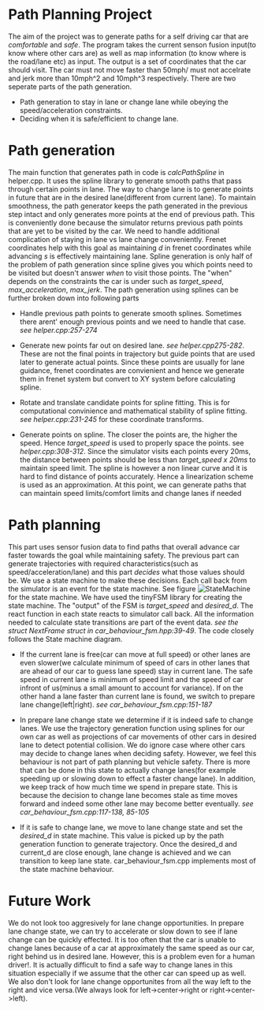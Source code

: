 # Path Planning Project
The aim of the project was to generate paths for a self driving car that are *comfortable* and *safe*. The program takes the current senson fusion input(to know where other cars are) as well as map information (to know where is the road/lane etc) as input. 
The output is a set of coordinates that the car should visit. The car must not move faster than 50mph/ must not accelrate and jerk more than 10mph^2 and 10mph^3 respectively. There are two seperate parts of the path generation.

  * Path generation to stay in lane or change lane while obeying the speed/acceleration constraints.
  * Deciding when it is safe/efficient to change lane.
  
# Path generation
The main function that generates path in code is *calcPathSpline* in helper.cpp. It uses the spline library to generate smooth paths that pass through certain points in lane. The way to change lane is to generate points in future that are in the desired lane(different from current lane). To maintain smoothness, the path generator keeps the path generated in the previous step intact and only generates more points at the end of previous path. This is conveniently done because the simulator returns previous path points that are yet to be visited by the car.  We need to handle additional complication of staying in lane vs lane change conveniently. Frenet coordinates help with this goal as maintaining *d* in frenet coordinates while advancing *s*  is effectively maintaining lane.  Spline generation is only half of the problem of path generation since spline gives you which points need to be visited but doesn't answer *when* to visit those points. The "when" depends on the constraints the car is under such as *target_speed*, *max_acceleration*, *max_jerk*. The path generation using splines can be further broken down into following parts

  * Handle previous path points to generate smooth splines. Sometimes there arent' enough previous points and we need to handle that case. *see helper.cpp:257-274*

  * Generate new points far out on desired lane. *see helper.cpp275-282*. These are not the final points in trajectory but guide points that are used later to generate actual points. Since these points are usually for lane guidance, frenet coordinates are convienient and hence we generate them in frenet system but convert to XY system before calculating spline. 

  * Rotate and translate candidate points for spline fitting. This is for computational convinience and mathematical stability of spline fitting. *see helper.cpp:231-245* for these coordinate transforms.

  * Generate points on spline. The closer the points are, the higher the speed. Hence *target_speed* is used to properly space the points.  see *helper.cpp:308-312*. Since the simulator visits each points every 20ms, the distance between points should be less than *target_speed x 20ms* to maintain speed limit. The spline is however a non linear curve and it is hard to find distance of points accurately. Hence a linearization scheme is used as an approximation.
At this point, we can generate paths that can maintain speed limits/comfort limits and change lanes if needed

# Path planning
This part uses sensor fusion data to find paths that overall advance car faster towards the goal while maintaining safety. The previous part can generate trajectories with required characteristics(such as speed/acceleration/lane) and this part *decides* what those values should be. We use a state machine to make these decisions. Each call back from the simulator is an event for the state machine. See figure ![StateMachine](statemachine.jpg?raw=true "State Machine") for the state machine. We have used the tinyFSM library for creating the state machine. The "output" of the FSM is *target_speed* and *desired_d*. The react function in each state reacts to simulator call back. All the information needed to calculate state transitions are part of the event data. *see the struct NextFrame struct in car_behaviour_fsm.hpp:39-49*. The code closely follows the State machine diagram. 

  * If the current lane is free(car can move at full speed) or other lanes are even slower(we calculate minimum of speed of cars in other lanes that are ahead of our car to guess lane speed) stay in current lane. The safe speed in current lane is minimum of speed limit and the speed of car infront of us(minus a small amount to account for variance). If on the other hand a lane faster than current lane is found, we switch to prepare lane change(left|right). *see car_behaviour_fsm.cpp:151-187*

  * In prepare lane change state we determine if it is indeed safe to change lanes. We use the trajectory generation function using splines for our own car as well as projections of car movements of other cars in desired lane to detect potential collision. We do ignore case where other cars may decide to change lanes when deciding safety. However, we feel this behaviour is not part of path planning but vehicle safety. There is more that can be done in this state to actually change lanes(for example speeding up or slowing down to effect a faster change lane). In addition, we keep track of how much time we spend in prepare state. This is because the decision to change lane becomes stale as time moves forward and indeed some other lane may become better eventually. *see car_behaviour_fsm.cpp:117-138, 85-105* 


  * If it is safe to change lane, we move to lane change state and set the *desired_d* in state machine. This value is picked up by the path generation function to generate trajectory. Once the desired_d and current_d are close enough, lane change is achieved and we can transition to keep lane state. car_behaviour_fsm.cpp implements most of the state machine behaviour. 


# Future Work
We do not look too aggresively for lane change opportunities. In prepare lane change state, we can try to accelerate or slow down to see if lane change can be quickly effected. It is too often that the car is unable to change lanes because of a car at approximately the same speed as our car, right behind us in desired lane. However, this is a problem even for a human driver!. It is actually difficult to find a safe way to change lanes in this situation especially if we assume that the other car can speed up as well. We also don't look for lane change opportunites from all the way left to the right and vice versa.(We always look for left->center->right or right->center->left). 



  
  
 
